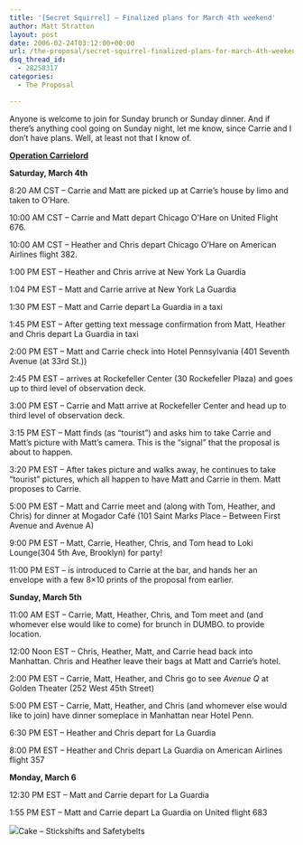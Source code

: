 ```yaml
---
title: '[Secret Squirrel] – Finalized plans for March 4th weekend'
author: Matt Stratton
layout: post
date: 2006-02-24T03:12:00+00:00
url: /the-proposal/secret-squirrel-finalized-plans-for-march-4th-weekend
dsq_thread_id:
  - 28258317
categories:
  - The Proposal

---
```

Anyone is welcome to join for Sunday brunch or Sunday dinner. And if there&#8217;s anything cool going on Sunday night, let me know, since Carrie and I don&#8217;t have plans. Well, at least not that I know of.

**<u>Operation Carrielord</u>**

**Saturday, March 4th**

8:20 AM CST &#8211; Carrie and Matt are picked up at Carrie&#8217;s house by limo and taken to O&#8217;Hare.

10:00 AM CST &#8211; Carrie and Matt depart Chicago O&#8217;Hare on United Flight 676.

10:00 AM CST &#8211; Heather and Chris depart Chicago O&#8217;Hare on American Airlines flight 382.

1:00 PM EST &#8211; Heather and Chris arrive at New York La Guardia

1:04 PM EST &#8211; Matt and Carrie arrive at New York La Guardia

1:30 PM EST &#8211; Matt and Carrie depart La Guardia in a taxi

1:45 PM EST &#8211; After getting text message confirmation from Matt, Heather and Chris depart La Guardia in taxi

2:00 PM EST &#8211; Matt and Carrie check into Hotel Pennsylvania (401 Seventh Avenue (at 33rd St.))

2:45 PM EST &#8211; arrives at Rockefeller Center (30 Rockefeller Plaza) and goes up to third level of observation deck.

3:00 PM EST &#8211; Carrie and Matt arrive at Rockefeller Center and head up to third level of observation deck.

3:15 PM EST &#8211; Matt finds (as &#8220;tourist&#8221;) and asks him to take Carrie and Matt&#8217;s picture with Matt&#8217;s camera. This is the &#8220;signal&#8221; that the proposal is about to happen.

3:20 PM EST &#8211; After takes picture and walks away, he continues to take &#8220;tourist&#8221; pictures, which all happen to have Matt and Carrie in them. Matt proposes to Carrie.

5:00 PM EST &#8211; Matt and Carrie meet and (along with Tom, Heather, and Chris) for dinner at Mogador Café (101 Saint Marks Place &#8211; Between First Avenue and Avenue A)

9:00 PM EST &#8211; Matt, Carrie, Heather, Chris, and Tom head to Loki Lounge(304 5th Ave, Brooklyn) for party!

11:00 PM EST &#8211; is introduced to Carrie at the bar, and hands her an envelope with a few 8&#215;10 prints of the proposal from earlier.

**Sunday, March 5th**

11:00 AM EST &#8211; Carrie, Matt, Heather, Chris, and Tom meet and (and whomever else would like to come) for brunch in DUMBO. to provide location.

12:00 Noon EST &#8211; Chris, Heather, Matt, and Carrie head back into Manhattan. Chris and Heather leave their bags at Matt and Carrie&#8217;s hotel.

2:00 PM EST &#8211; Carrie, Matt, Heather, and Chris go to see _Avenue Q_ at Golden Theater (252 West 45th Street)

5:00 PM EST &#8211; Carrie, Matt, Heather, and Chris (and whomever else would like to join) have dinner someplace in Manhattan near Hotel Penn.

6:30 PM EST &#8211; Heather and Chris depart for La Guardia

8:00 PM EST &#8211; Heather and Chris depart La Guardia on American Airlines flight 357

**Monday, March 6**

12:30 PM EST &#8211; Matt and Carrie depart for La Guardia

1:55 PM EST &#8211; Matt and Carrie depart La Guardia on United flight 683

<span class="xj_itms"><a href="http://www.itunes.com"><img src="http://ax.phobos.apple.com.edgesuite.net/images/iTunes.gif" border="0" /></a>Cake &#8211; Stickshifts and Safetybelts</span>